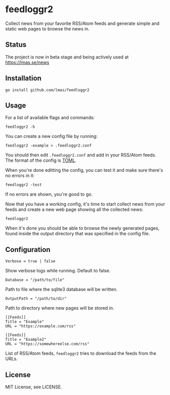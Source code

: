 
feedloggr2
================================================================================

Collect news from your favorite RSS/Atom feeds and generate simple and static
web pages to browse the news in.

Status
--------------------------------------------------------------------------------

The project is now in beta stage and being actively used at https://lmas.se/news

Installation
--------------------------------------------------------------------------------

    go install github.com/lmas/feedloggr2

Usage
--------------------------------------------------------------------------------

For a list of available flags and commands:

    feedloggr2 -h

You can create a new config file by running:

    feedloggr2 -example > .feedloggr2.conf

You should then edit `.feedloggr2.conf` and add in your RSS/Atom feeds.
The format of the config is [TOML](https://github.com/toml-lang/toml).

When you're done editting the config, you can test it and make sure there's no
errors in it:

    feedloggr2 -test

If no errors are shown, you're good to go.

Now that you have a working config, it's time to start collect news from your
feeds and create a new web page showing all the collected news:

    feedloggr2

When it's done you should be able to browse the newly generated pages, found
inside the output directory that was specified in the config file.

Configuration
--------------------------------------------------------------------------------

    Verbose = true | false

Show verbose logs while running. Default to false.

    Database = "/path/to/file"

Path to file where the sqlite3 database will be written.

    OutputPath = "/path/to/dir"

Path to directory where new pages will be stored in.

    [[Feeds]]
    Title = "Example"
    URL = "https://example.com/rss"

    [[Feeds]]
    Title = "Example2"
    URL = "https://somewhereelse.com/rss"

List of RSS/Atom feeds, `feedloggr2` tries to download the feeds from the URLs.

License
--------------------------------------------------------------------------------

MIT License, see LICENSE.

